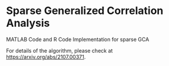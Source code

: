 # Sparse Generalized Correlation Analysis
MATLAB Code and R Code Implementation for sparse GCA

For details of the algorithm, please check at https://arxiv.org/abs/2107.00371.
